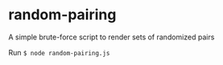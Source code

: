 # random-pairing
A simple brute-force script to render sets of randomized pairs

Run `$ node random-pairing.js`
